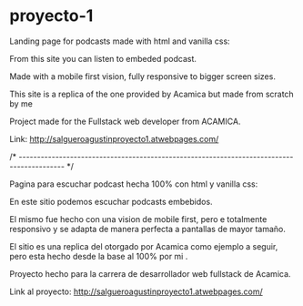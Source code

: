 # proyecto-1
Landing page for podcasts made with html and vanilla css:

From this site you can listen to embeded podcast.

Made with a mobile first vision, fully responsive to bigger screen sizes.

This site is a replica of the one provided by Acamica but made from scratch by me

Project made for the Fullstack web developer from ACAMICA.

Link: http://salgueroagustinproyecto1.atwebpages.com/


/*  ------------------------------------------------------------------------------------------ */ 


Pagina para escuchar podcast hecha 100% con html y vanilla css:

En este sitio podemos escuchar podcasts embebidos.

El mismo fue hecho con una vision de mobile first, pero e totalmente responsivo y se adapta de manera perfecta a pantallas
de mayor tamaño.

El sitio es una replica del otorgado por Acamica como ejemplo a seguir, pero esta hecho desde la base al 100% por mi .

Proyecto hecho para la carrera de desarrollador web fullstack de Acamica.

Link al proyecto: http://salgueroagustinproyecto1.atwebpages.com/
